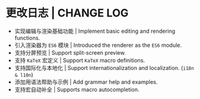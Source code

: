 # 更改日志 | CHANGE LOG

- 实现编辑与渲染基础功能 | Implement basic editing and rendering functions.
- 引入渲染器为 `ES6` 模块 | Introduced the renderer as the `ES6` module.
- 支持分屏预览 | Support split-screen preview.
- 支持 `KaTeX` 宏定义 | Support `KaTeX` macro definitions.
- 支持国际化与本地化 | Support internationalization and localization. (`i18n & l10n`)
- 添加用语法帮助与示例 | Add grammar help and examples.
- 支持宏自动补全 | Supports macro autocompletion.
